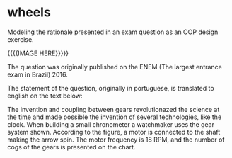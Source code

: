 # wheels
Modeling the rationale presented in an exam question as an OOP design exercise.

{{{{IMAGE HERE}}}}}

The question was originally published on the ENEM (The largest entrance exam in Brazil) 2016. 

The statement of the question, originally in portuguese, is translated to english on the text below:

The invention and coupling between gears revolutionazed the science at the time and made possible the invention of several technologies, like the clock. When building a small chronometer a watchmaker uses the gear system shown. According to the figure, a motor is connected to the shaft making the arrow spin. The motor frequency is 18 RPM, and the number of cogs of the gears is presented on the chart.

